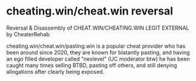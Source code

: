 # cheating.win/cheat.win reversal 

Reversal & Disassembly of CHEAT.WIN/CHEATING.WIN LEGIT EXTERNAL by CheaterRehab

cheating.win/cheat.win/pasting.win is a popular cheat provider who has been around since 2020, they are known for blatantly pasting, and having an ego filled developer called "nexlevel" (UC moderator btw) he has been caught many times selling BTBD, pasting off others, and still denying allogations after clearly being exposed.
